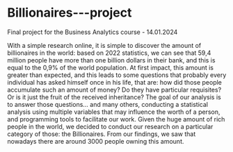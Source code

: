 # Billionaires---project
Final project for the Business Analytics course - 14.01.2024

With a simple research online, it is simple to discover the amount of billionaires in the world: based on 2022 statistics, we can see that 59,4 million people have more than one billion dollars in their bank, and this is equal to the 0,9% of the world population. At first impact, this amount is greater than expected, and this leads to some questions that probably every individual has asked himself once in his life, that are: how did those people accumulate such an amount of money? Do they have particular requisites? Or is it just the fruit of the received inheritance?
The goal of our analysis is to answer those questions… and many others, conducting a statistical analysis using multiple variables that may influence the worth of a person, and programming tools to facilitate our work.
Given the huge amount of rich people in the world, we decided to conduct our research on a particular category of those: the Billionaires. From our findings, we saw that nowadays there are around 3000 people owning this amount. 
